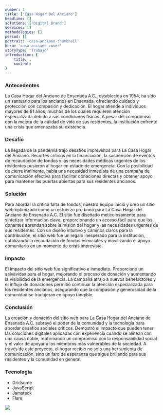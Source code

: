 ```yaml
---
number: 1
title: ['Casa Hogar Del Anciano']
headline: []
solutions: ['Digital Brand']
services: []
methodologies: []
period: []
portrait: 'casa-anciano-thumbnail'
hero: 'casa-anciano-cover'
storyType: 'Trabajo'
introduction: {
    title: ,
    content: 
}
---
```



### Antecedentes

La Casa Hogar del Anciano de Ensenada A.C., establecida en 1954, ha sido un santuario para los ancianos en Ensenada, ofreciendo cuidado y protección con compasión y dedicación. El hogar atiende a individuos mayores de 81 años, muchos de los cuales requieren atención especializada debido a sus condiciones físicas. A pesar del compromiso con la mejora de la calidad de vida de sus residentes, la institución enfrentó una crisis que amenazaba su existencia.

### Desafío

La llegada de la pandemia trajo desafíos imprevistos para La Casa Hogar del Anciano. Recortes críticos en la financiación, la suspensión de eventos de recaudación de fondos y las necesidades médicas urgentes de los residentes pusieron al hogar en estado de emergencia. Con la posibilidad de cierre inminente, había una necesidad inmediata de una campaña de comunicación efectiva para facilitar donaciones directas y obtener apoyo para mantener las puertas abiertas para sus residentes ancianos.

### Solución

Para abordar la crítica falta de fondos, nuestro equipo inició y creó un sitio web optimizado como un esfuerzo pro bono para La Casa Hogar del Anciano de Ensenada A.C. El sitio fue diseñado meticulosamente para sintetizar información clave, proporcionando un acceso fácil para que los donantes aprendan sobre la misión del hogar y las necesidades urgentes de sus residentes. Con un diseño intuitivo y caminos claros para la contribución, el sitio web fue un regalo inesperado para la institución, catalizando la recaudación de fondos esenciales y movilizando el apoyo comunitario en un momento de crisis imprevista.

### Impacto

El impacto del sitio web fue significativo e inmediato. Proporcionó un salvavidas para el hogar, mejorando el proceso de donación y aumentando la visibilidad de la emergencia. La campaña atrajo a nuevos benefactores y el influjo de donaciones permitió continuar la atención especializada para los residentes ancianos, asegurando que la compasión y generosidad de la comunidad se tradujeran en apoyo tangible.

### Conclusión

La creación y donación del sitio web para La Casa Hogar del Anciano de Ensenada A.C. subrayó el poder de la comunidad y la tecnología para abordar desafíos sociales críticos. Demostró el impacto que pueden tener las soluciones digitales aplicadas con experiencia cuando se alinean con una causa noble, reafirmando un compromiso con la responsabilidad social y el valor de apoyar a los miembros más vulnerables de la sociedad. A través de este proyecto, el hogar recibió no solo una herramienta de comunicación, sino un faro de esperanza que sigue brillando para sus residentes y la comunidad en general.

### Tecnología

* Gridsome
* JavaScript
* Jamstack
* Flare

![](/work/casa-hogar-del-anciano.jpg)